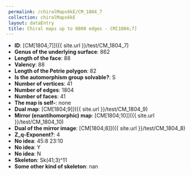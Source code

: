 ```yaml
--- 
 permalink: /chiralMaps6kE/CM_1804_7 
 collection: chiralMaps6kE
 layout: dataEntry
 title: Chiral maps up to 6000 edges - CM[1804;7]
---
```


- **ID**: [CM[1804;7]]({{ site.url }}/test/CM_1804_7)
- **Genus of the underlying surface**: 862
- **Length of the face**: 88
- **Valency**: 88
- **Length of the Petrie polygon**: 82
- **Is the automorphism group solvable?**: S
- **Number of vertices**: 41
- **Number of edges**: 1804
- **Number of faces**: 41
- **The map is self-**: none
- **Dual map**: [CM[1804;9]]({{ site.url }}/test/CM_1804_9)
- **Mirror (enantihomorphic) map**: [CM[1804;10]]({{ site.url }}/test/CM_1804_10)
- **Dual of the mirror image**: [CM[1804;8]]({{ site.url }}/test/CM_1804_8)
- **Z_q-Exponent?**: 4
- **No idea**:  45:8 23:10
- **No idea**: Y
- **No idea**: N
- **Skeleton**: Sk(41;3)^11
- **Some other kind of skeleton**: nan
